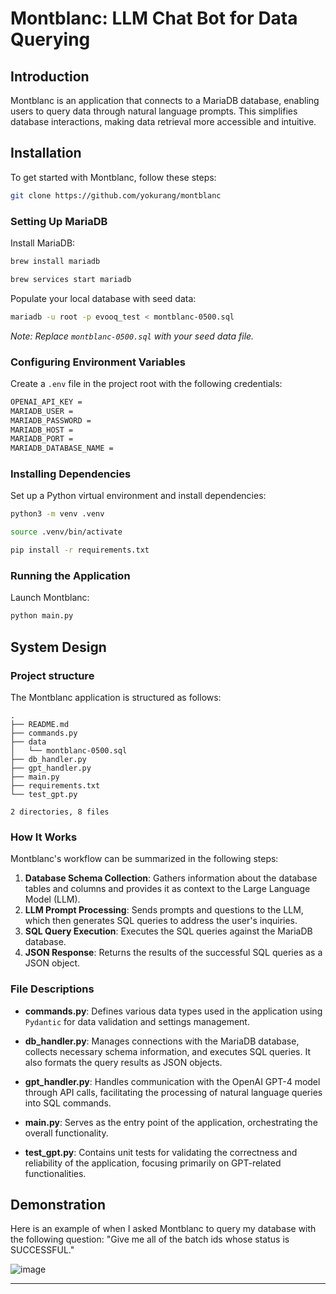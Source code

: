 # Montblanc: LLM Chat Bot for Data Querying

## Introduction

Montblanc is an application that connects to a MariaDB database, enabling users to query data through natural language prompts. This simplifies database interactions, making data retrieval more accessible and intuitive.

## Installation

To get started with Montblanc, follow these steps:

```bash
git clone https://github.com/yokurang/montblanc
```

### Setting Up MariaDB

Install MariaDB:

```bash
brew install mariadb
```

```bash
brew services start mariadb
```

Populate your local database with seed data:

```bash
mariadb -u root -p evooq_test < montblanc-0500.sql
```

_Note: Replace `montblanc-0500.sql` with your seed data file._

### Configuring Environment Variables

Create a `.env` file in the project root with the following credentials:

```bash
OPENAI_API_KEY =
MARIADB_USER =
MARIADB_PASSWORD =
MARIADB_HOST =
MARIADB_PORT =
MARIADB_DATABASE_NAME =
```

### Installing Dependencies

Set up a Python virtual environment and install dependencies:

```bash
python3 -m venv .venv
```

```bash
source .venv/bin/activate
```

```bash
pip install -r requirements.txt
```

### Running the Application

Launch Montblanc:

```bash
python main.py
```

## System Design

### Project structure

The Montblanc application is structured as follows:

```
.
├── README.md
├── commands.py
├── data
│   └── montblanc-0500.sql
├── db_handler.py
├── gpt_handler.py
├── main.py
├── requirements.txt
└── test_gpt.py

2 directories, 8 files
```

### How It Works

Montblanc's workflow can be summarized in the following steps:

1. **Database Schema Collection**: Gathers information about the database tables and columns and provides it as context to the Large Language Model (LLM).
2. **LLM Prompt Processing**: Sends prompts and questions to the LLM, which then generates SQL queries to address the user's inquiries.
3. **SQL Query Execution**: Executes the SQL queries against the MariaDB database.
4. **JSON Response**: Returns the results of the successful SQL queries as a JSON object.

### File Descriptions

- **commands.py**: Defines various data types used in the application using `Pydantic` for data validation and settings management.

- **db_handler.py**: Manages connections with the MariaDB database, collects necessary schema information, and executes SQL queries. It also formats the query results as JSON objects.

- **gpt_handler.py**: Handles communication with the OpenAI GPT-4 model through API calls, facilitating the processing of natural language queries into SQL commands.

- **main.py**: Serves as the entry point of the application, orchestrating the overall functionality.

- **test_gpt.py**: Contains unit tests for validating the correctness and reliability of the application, focusing primarily on GPT-related functionalities.

## Demonstration

Here is an example of when I asked Montblanc to query my database with the following question: "Give me all of the batch ids whose status is SUCCESSFUL."

![image](https://github.com/yokurang/montblanc/assets/114996150/11c36d19-da6d-4afd-a9b2-12b1f3489b8d)

---
